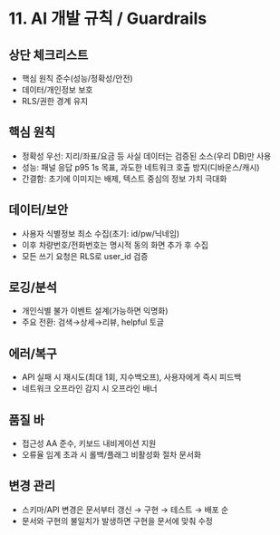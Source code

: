 # 11. AI 개발 규칙 / Guardrails

## 상단 체크리스트
- 핵심 원칙 준수(성능/정확성/안전)
- 데이터/개인정보 보호
- RLS/권한 경계 유지

## 핵심 원칙
- 정확성 우선: 지리/좌표/요금 등 사실 데이터는 검증된 소스(우리 DB)만 사용
- 성능: 패널 응답 p95 1s 목표, 과도한 네트워크 호출 방지(디바운스/캐시)
- 간결함: 초기에 이미지는 배제, 텍스트 중심의 정보 가치 극대화

## 데이터/보안
- 사용자 식별정보 최소 수집(초기: id/pw/닉네임)
- 이후 차량번호/전화번호는 명시적 동의 화면 추가 후 수집
- 모든 쓰기 요청은 RLS로 user_id 검증

## 로깅/분석
- 개인식별 불가 이벤트 설계(가능하면 익명화)
- 주요 전환: 검색→상세→리뷰, helpful 토글

## 에러/복구
- API 실패 시 재시도(최대 1회, 지수백오프), 사용자에게 즉시 피드백
- 네트워크 오프라인 감지 시 오프라인 배너

## 품질 바
- 접근성 AA 준수, 키보드 내비게이션 지원
- 오류율 임계 초과 시 롤백/플래그 비활성화 절차 문서화

## 변경 관리
- 스키마/API 변경은 문서부터 갱신 → 구현 → 테스트 → 배포 순
- 문서와 구현의 불일치가 발생하면 구현을 문서에 맞춰 수정
